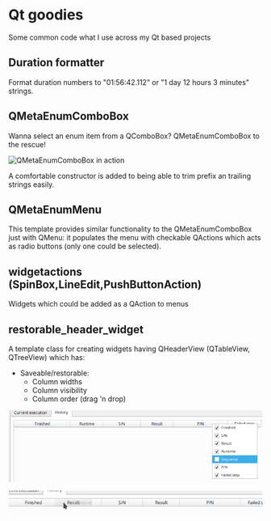 # Qt goodies

Some common code what I use across my Qt based projects

## Duration formatter

Format duration numbers to "01:56:42.112" or "1 day 12 hours 3 minutes" strings.

## QMetaEnumComboBox

Wanna select an enum item from a QComboBox? QMetaEnumComboBox to the rescue!

![QMetaEnumComboBox in action](https://raw.githubusercontent.com/martonmiklos/qt_goodies/master/images/qmetaenumcombobox_example.png)

A comfortable constructor is added to being able to trim prefix an trailing strings easily.


## QMetaEnumMenu

This template provides similar functionality to the QMetaEnumComboBox just with QMenu: it populates the menu with checkable QActions which acts as radio buttons (only one could be selected).


## widgetactions (SpinBox,LineEdit,PushButtonAction)

Widgets which could be added as a QAction to menus

## restorable_header_widget

A template class for creating widgets having QHeaderView (QTableView, QTreeView) which has:

* Saveable/restorable: 
  * Column widths
  * Column visibility
  * Column order (drag 'n drop)
  
![RestorableHeaderWidget in action](https://raw.githubusercontent.com/martonmiklos/qt_goodies/master/images/restorable_header_widget.png)

![RestorableHeaderWidget drag 'n drop in action](https://raw.githubusercontent.com/martonmiklos/qt_goodies/master/images/restorable_header_widget_drag_n_drop.png)
